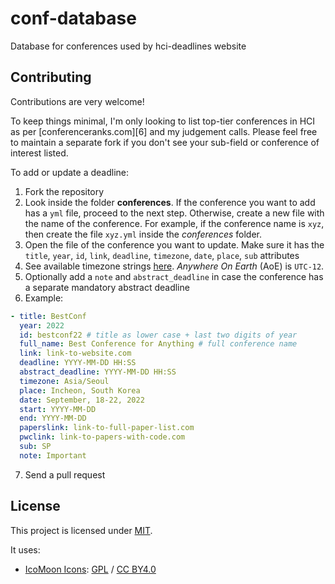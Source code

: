 # conf-database

Database for conferences used by hci-deadlines website

## Contributing

Contributions are very welcome!

To keep things minimal, I'm only looking to list top-tier conferences in HCI as per [conferenceranks.com][6] and my judgement calls. Please feel free to maintain a separate fork if you don't see your sub-field or conference of interest listed.

To add or update a deadline:

1. Fork the repository
2. Look inside the folder **conferences**. If the conference you want to add has a `yml` file, proceed to the next step. Otherwise, create a new file with the name of the conference. For example, if the conference name is `xyz`, then create the file `xyz.yml` inside the _conferences_ folder.
3. Open the file of the conference you want to update. Make sure it has the `title`, `year`, `id`, `link`, `deadline`, `timezone`, `date`, `place`, `sub` attributes
4. See available timezone strings [here](https://momentjs.com/timezone/). _Anywhere On Earth_ (AoE) is `UTC-12`.
5. Optionally add a `note` and `abstract_deadline` in case the conference has a separate mandatory abstract deadline
6. Example:

```yaml
- title: BestConf
  year: 2022
  id: bestconf22 # title as lower case + last two digits of year
  full_name: Best Conference for Anything # full conference name
  link: link-to-website.com
  deadline: YYYY-MM-DD HH:SS
  abstract_deadline: YYYY-MM-DD HH:SS
  timezone: Asia/Seoul
  place: Incheon, South Korea
  date: September, 18-22, 2022
  start: YYYY-MM-DD
  end: YYYY-MM-DD
  paperslink: link-to-full-paper-list.com
  pwclink: link-to-papers-with-code.com
  sub: SP
  note: Important
```

7. Send a pull request

## License

This project is licensed under [MIT][1].

It uses:

- [IcoMoon Icons](https://icomoon.io/#icons-icomoon): [GPL](http://www.gnu.org/licenses/gpl.html) / [CC BY4.0](http://creativecommons.org/licenses/by/4.0/)

[1]: https://abhshkdz.mit-license.org/
